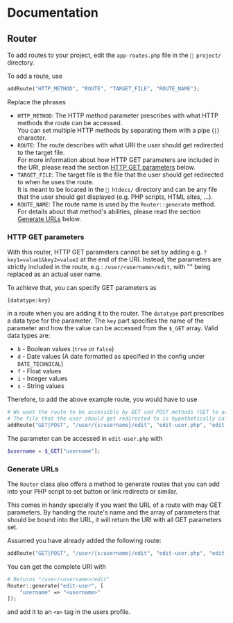 # Documentation
## Router
To add routes to your project, edit the ``app-routes.php`` file in the ``📁 project/`` directory.

To add a route, use
```php
addRoute("HTTP_METHOD", "ROUTE", "TARGET_FILE", "ROUTE_NAME");
```
Replace the phrases
- ``HTTP_METHOD``: The HTTP method parameter prescribes with what HTTP methods the route can be accessed.<br>
  You can set multiple HTTP methods by separating them with a pipe (``|``) character.
- ``ROUTE``: The route describes with what URI the user should get redirected to the target file.<br>
  For more information about how HTTP GET parameters are included in the URI, please read the section <a href="#http-get-parameters">HTTP GET parameters</a> below.
- ``TARGET_FILE``: The target file is the file that the user should get redirected to when he uses the route.<br>
  It is meant to be located in the ``📁 htdocs/`` directory and can be any file that the user should get displayed (e.g. PHP scripts, HTML sites, ...).
- ``ROUTE_NAME``: The route name is used by the ``Router::generate`` method.<br>
  For details about that method's abilities, please read the section <a href="#generate-urls">Generate URLs</a> below.

### HTTP GET parameters
With this router, HTTP GET parameters cannot be set by adding e.g. ``?key1=value1&key2=value2`` at the end of the URI. Instead, the parameters are strictly included in the route, e.g.: ``/user/<username>/edit``, with "<username>" being replaced as an actual user name.

To achieve that, you can specify GET parameters as
```
{datatype:key}
```
in a route when you are adding it to the router. The ``datatype`` part prescribes a data type for the parameter. The ``key`` part specifies the name of the parameter and how the value can be accessed from the ``$_GET`` array. Valid data types are:
- ``b`` - Boolean values (``true`` or ``false``)
- ``d`` - Date values (A date formatted as specified in the config under ``DATE_TECHNICAL``)
- ``f`` - Float values
- ``i`` - Integer values
- ``s`` - String values

Therefore, to add the above example route, you would have to use
```php
# We want the route to be accessible by GET and POST methods (GET to access the website, POST to send changes in forms)
# The file that the user should get redirected to is hypothetically called "edit-user.php"
addRoute("GET|POST", "/user/{s:username}/edit", "edit-user.php", "edit-user");
```
The parameter can be accessed in ``edit-user.php`` with
```php
$username = $_GET["username"];
```

### Generate URLs
The ``Router`` class also offers a method to generate routes that you can add into your PHP script to set button or link redirects or similar.

This comes in handy specially if you want the URL of a route with may GET parameters. By handing the route's name and the array of parameters that should be bound into the URL, it will return the URI with all GET parameters set.

Assumed you have already added the following route:
```php
addRoute("GET|POST", "/user/{s:username}/edit", "edit-user.php", "edit-user");
```
You can get the complete URI with
```php
# Returns "/user/<username>/edit"
Router::generate("edit-user", [
    "username" => "<username>"
]);
```
and add it to an ``<a>`` tag in the users profile.
